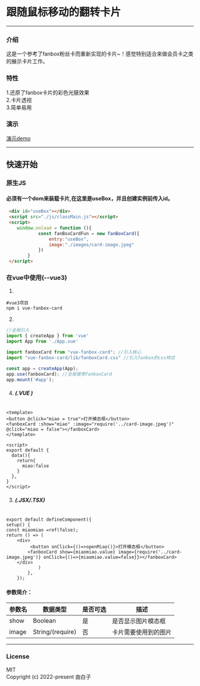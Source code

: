 
跟随鼠标移动的翻转卡片
==

<hr/>

### 介绍
  这是一个参考了fanbox粉丝卡而重新实现的卡片~！感觉特别适合来做会员卡之类的展示卡片工作。


### 特性
  1.还原了fanbox卡片的彩色光膜效果<br/>
  2.卡片透视<br/>
  3.简单易用
### 演示


[演示demo](http://democard.wuhupoo.cn/)

<hr/>


## 快速开始


### 原生JS

#### 必须有一个dom来装载卡片,在这里是useBox，并且创建实例前传入id。



```html
 <div id="useBox"></div>
 <script src="./js/classMain.js"></script>
 <script>
    window.onload = function (){
            const fanBoxCardFun = new fanBoxCard({
                entry:"useBox",
                image:"./images/card-image.jpeg"
            })
        }
 </script>
```

### 在vue中使用(--vue3)



1.   <br/>

```cookie
#vue3项目
npm i vue-fanbox-card
```

2.
```js
//全局引入
import { createApp } from 'vue'
import App from './App.vue'

import fanboxCard from "vue-fanbox-card"; //引入核心
import "vue-fanbox-card/lib/fanboxCard.css" //引入fanbox的css样式

const app = createApp(App);
app.use(fanboxCard); //全局使用fanboxCard
app.mount('#app');

```

4. ##### (.VUE )
```vue

<template>
<button @click="miao = true">打开模态框</button>
<fanboxCard :show="miao" :image="require('../card-image.jpeg')" @click="miao = false"></fanboxCard>
</template>

<script>
export default {
  data(){
    return{
      miao:false
    }
  },
}
</script>
```

3. ##### (.JSX/.TSX)

```tsx

export default defineComponent({
setup() {
const miaomiao =ref(false);
return () => (
    <div>
         <button onClick={()=>openMiao()}>打开模态框</button>
        <fanboxCard show={miaomiao.value} image={require('../card-image.jpeg')} onClick={()=>{miaomiao.value=false}}></fanboxCard>
    </div>
            )
        },
    });

```


#### 参数简介：

 | 参数名 | 数据类型           | 是否可选|描述
 |----------------|------|----|------|
 | show   | Boolean        |是|是否显示图片模态框
 | image | String/(require) |否|卡片需要使用到的图片


<Hr/>

### License


MIT
<br/>
Copyright (c) 2022-present 由白子

